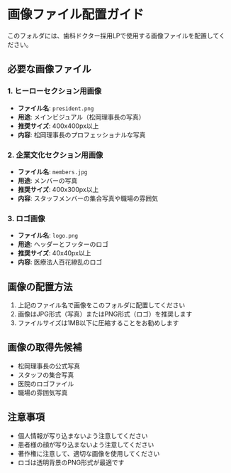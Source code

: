 # 画像ファイル配置ガイド

このフォルダには、歯科ドクター採用LPで使用する画像ファイルを配置してください。

## 必要な画像ファイル

### 1. ヒーローセクション用画像
- **ファイル名**: `president.png`
- **用途**: メインビジュアル（松岡理事長の写真）
- **推奨サイズ**: 400x400px以上
- **内容**: 松岡理事長のプロフェッショナルな写真

### 2. 企業文化セクション用画像
- **ファイル名**: `members.jpg`
- **用途**: メンバーの写真
- **推奨サイズ**: 400x300px以上
- **内容**: スタッフメンバーの集合写真や職場の雰囲気

### 3. ロゴ画像
- **ファイル名**: `logo.png`
- **用途**: ヘッダーとフッターのロゴ
- **推奨サイズ**: 40x40px以上
- **内容**: 医療法人百花繚乱のロゴ

## 画像の配置方法

1. 上記のファイル名で画像をこのフォルダに配置してください
2. 画像はJPG形式（写真）またはPNG形式（ロゴ）を推奨します
3. ファイルサイズは1MB以下に圧縮することをお勧めします

## 画像の取得先候補

- 松岡理事長の公式写真
- スタッフの集合写真
- 医院のロゴファイル
- 職場の雰囲気写真

## 注意事項

- 個人情報が写り込まないよう注意してください
- 患者様の顔が写り込まないよう注意してください
- 著作権に注意して、適切な画像を使用してください
- ロゴは透明背景のPNG形式が最適です
